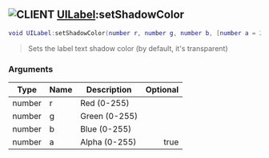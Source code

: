 ## ![](images/client.png "CLIENT") [UILabel](ui_label):setShadowColor

```lua
void UILabel:setShadowColor(number r, number g, number b, [number a = 255])
```

> Sets the label text shadow color (by default, it's transparent)

### Arguments

| Type   | Name | Description   | Optional |
| ------ | ---- | ------------- | -------: |
| number | r    | Red (0-255)   |          |
| number | g    | Green (0-255) |          |
| number | b    | Blue (0-255)  |          |
| number | a    | Alpha (0-255) |     true |
